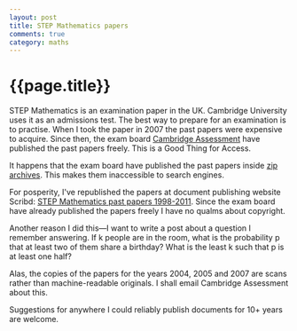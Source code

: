 ```yaml
---
layout: post
title: STEP Mathematics papers
comments: true
category: maths
---
```


# {{page.title}}

STEP Mathematics is an examination paper in the UK. Cambridge University uses it as an admissions test. The best way to prepare for an examination is to practise. When I took the paper in 2007 the past papers were expensive to acquire. Since then, the exam board [Cambridge Assessment](http://www.admissionstests.cambridgeassessment.org.uk/adt/step) have published the past papers freely. This is a Good Thing for Access. 

It happens that the exam board have published the past papers inside [zip archives](http://www.admissionstests.cambridgeassessment.org.uk/adt/step/Test+Preparation). This makes them inaccessible to search engines.

For posperity, I've republished the papers at document publishing website Scribd: [STEP Mathematics past papers 1998-2011](http://www.scribd.com/hmphry/documents). Since the exam board have already published the papers freely I have no qualms about copyright.

Another reason I did this—I want to write a post about a question I remember answering. If k people are in the room, what is the probability p that at least two of them share a birthday? What is the least k such that p is at least one half?

Alas, the copies of the papers for the years 2004, 2005 and 2007 are scans rather than machine-readable originals. I shall email Cambridge Assessment about this.

Suggestions for anywhere I could reliably publish documents for 10+ years are welcome.
